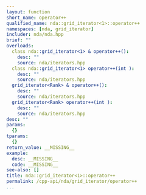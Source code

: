 ```yaml
---
layout: function
short_name: operator++
qualified_name: nda::grid_iterator<1>::operator++
namespaces: [nda, grid_iterator]
includer: nda/nda.hpp
brief: ""
overloads:
  class nda::grid_iterator<1> & operator++():
    desc: ""
    source: nda/iterators.hpp
  class nda::grid_iterator<1> operator++(int ):
    desc: ""
    source: nda/iterators.hpp
  grid_iterator<Rank> & operator++():
    desc: ""
    source: nda/iterators.hpp
  grid_iterator<Rank> operator++(int ):
    desc: ""
    source: nda/iterators.hpp
desc: ""
params:
  {}
tparams:
  {}
return_value: __MISSING__
example:
  desc: __MISSING__
  code: __MISSING__
see-also: []
title: nda::grid_iterator<1>::operator++
permalink: /cpp-api/nda/grid_iterator/operator++
...
```


